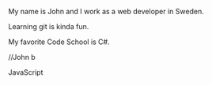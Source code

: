 My name is John and I work as a web developer in Sweden.

Learning git is kinda fun.

My favorite Code School is C#.


//John b

JavaScript
